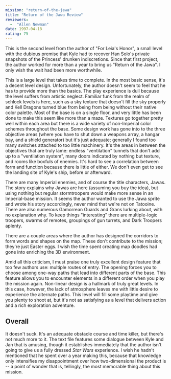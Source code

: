 ```yaml
---
mission: "return-of-the-jawa"
title: "Return of the Jawa Review"
reviewers: 
  -  "Allen Newman"
date: 1997-04-18
rating: 75
---
```


This is the second level from the author of "For Leia's Honor", a small level with the dubious premise that Kyle had to recover Han Solo's private snapshots of the Princess' drunken indiscretions. Since that first project, the author worked for more than a year to bring us "Return of the Jawa". I only wish the wait had been more worthwhile.

This is a large level that takes time to complete. In the most basic sense, it's a decent level design. Unfortunately, the author doesn't seem to feel that he has to provide more than the basics. The play experience is dull because the level suffers from artistic neglect. Familiar funk from the realm of schlock levels is here, such as a sky texture that doesn't fill the sky properly and Kell Dragons turned blue from being from being without their native color palette. Most of the base is on a single floor, and very little has been done to make this seem like more than a maze. Textures go together pretty well within each area but there is a wide variety of non-Imperial color schemes throughout the base. Some design work has gone into to the three objective areas (where you have to shut down a weapons array, a hangar bay, and a shield generator) but it's just adequate; generally I found too many switches attached to too little machinery. It's the areas in between the objectives that are truly lame: endless "ventilation" tunnels that don't add up to a "ventilation system", many doors indicated by nothing but texture, and rooms like boxfuls of enemies. It's hard to see a correlation between form and function because there is little of either. We don't even get to see the landing site of Kyle's ship, before or afterward.

There are many Imperial enemies, and of course the title characters, Jawas. The story explains why Jawas are here (assuming you buy the idea), but using nothing but regular stormtroopers would make more sense in an Imperial-base mission. It seems the author wanted to use the Jawa sprite and wrote his story accordingly, never mind that we're not on Tatooine. There are also numerous Gamorrean Guards and Grans lurking about, with no explanation why. To keep things "interesting" there are multiple-logic troopers, swarms of remotes, groupings of gun turrets, and Dark Troopers aplenty.

There are a couple areas where the author has designed the corridors to form words and shapes on the map. These don't contribute to the mission; they're just Easter eggs. I wish the time spent creating map doodles had gone into enriching the 3D environment.

Amid all this criticism, I must praise one truly excellent design feature that too few authors use: multiple routes of entry. The opening forces you to choose among one-way paths that lead into different parts of the base. This feature allows you to encounter elements in a different order when you play the mission again. Non-linear design is a hallmark of truly great levels. In this case, however, the lack of atmosphere leaves me with little desire to experience the alternate paths. This level will fill some playtime and give you plenty to shoot at, but it's not as satisfying as a level that delivers action and a rich exploration adventure.

## Overall

It doesn't suck. It's an adequate obstacle course and time killer, but there's not much more to it. The text file features some dialogue between Kyle and Jan that is amusing, though it establishes immediately that the author isn't going to give us a fully dressed *Star Wars* experience. I wish he hadn't mentioned that he spent over a year making this, because that knowledge only intensifies my disappointment over how two-dimensional the product is -- a point of wonder that is, tellingly, the most memorable thing about this mission.
